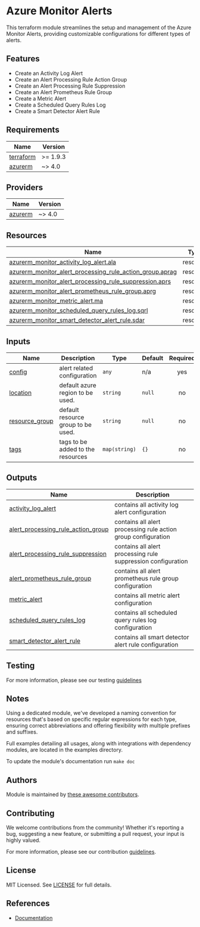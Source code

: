 # Azure Monitor Alerts

This terraform module streamlines the setup and management of the Azure Monitor Alerts, providing customizable configurations for different types of alerts.

## Features

- Create an Activity Log Alert
- Create an Alert Processing Rule Action Group
- Create an Alert Processing Rule Suppression
- Create an Alert Prometheus Rule Group
- Create a Metric Alert
- Create a Scheduled Query Rules Log
- Create a Smart Detector Alert Rule

<!-- BEGIN_TF_DOCS -->
## Requirements

| Name | Version |
|------|---------|
| <a name="requirement_terraform"></a> [terraform](#requirement\_terraform) | >= 1.9.3 |
| <a name="requirement_azurerm"></a> [azurerm](#requirement\_azurerm) | ~> 4.0 |

## Providers

| Name | Version |
|------|---------|
| <a name="provider_azurerm"></a> [azurerm](#provider\_azurerm) | ~> 4.0 |

## Resources

| Name | Type |
|------|------|
| [azurerm_monitor_activity_log_alert.ala](https://registry.terraform.io/providers/hashicorp/azurerm/latest/docs/resources/monitor_activity_log_alert) | resource |
| [azurerm_monitor_alert_processing_rule_action_group.aprag](https://registry.terraform.io/providers/hashicorp/azurerm/latest/docs/resources/monitor_alert_processing_rule_action_group) | resource |
| [azurerm_monitor_alert_processing_rule_suppression.aprs](https://registry.terraform.io/providers/hashicorp/azurerm/latest/docs/resources/monitor_alert_processing_rule_suppression) | resource |
| [azurerm_monitor_alert_prometheus_rule_group.aprg](https://registry.terraform.io/providers/hashicorp/azurerm/latest/docs/resources/monitor_alert_prometheus_rule_group) | resource |
| [azurerm_monitor_metric_alert.ma](https://registry.terraform.io/providers/hashicorp/azurerm/latest/docs/resources/monitor_metric_alert) | resource |
| [azurerm_monitor_scheduled_query_rules_log.sqrl](https://registry.terraform.io/providers/hashicorp/azurerm/latest/docs/resources/monitor_scheduled_query_rules_log) | resource |
| [azurerm_monitor_smart_detector_alert_rule.sdar](https://registry.terraform.io/providers/hashicorp/azurerm/latest/docs/resources/monitor_smart_detector_alert_rule) | resource |

## Inputs

| Name | Description | Type | Default | Required |
|------|-------------|------|---------|:--------:|
| <a name="input_config"></a> [config](#input\_config) | alert related configuration | `any` | n/a | yes |
| <a name="input_location"></a> [location](#input\_location) | default azure region to be used. | `string` | `null` | no |
| <a name="input_resource_group"></a> [resource\_group](#input\_resource\_group) | default resource group to be used. | `string` | `null` | no |
| <a name="input_tags"></a> [tags](#input\_tags) | tags to be added to the resources | `map(string)` | `{}` | no |

## Outputs

| Name | Description |
|------|-------------|
| <a name="output_activity_log_alert"></a> [activity\_log\_alert](#output\_activity\_log\_alert) | contains all activity log alert configuration |
| <a name="output_alert_processing_rule_action_group"></a> [alert\_processing\_rule\_action\_group](#output\_alert\_processing\_rule\_action\_group) | contains all alert processing rule action group configuration |
| <a name="output_alert_processing_rule_suppression"></a> [alert\_processing\_rule\_suppression](#output\_alert\_processing\_rule\_suppression) | contains all alert processing rule suppression configuration |
| <a name="output_alert_prometheus_rule_group"></a> [alert\_prometheus\_rule\_group](#output\_alert\_prometheus\_rule\_group) | contains all alert prometheus rule group configuration |
| <a name="output_metric_alert"></a> [metric\_alert](#output\_metric\_alert) | contains all metric alert configuration |
| <a name="output_scheduled_query_rules_log"></a> [scheduled\_query\_rules\_log](#output\_scheduled\_query\_rules\_log) | contains all scheduled query rules log configuration |
| <a name="output_smart_detector_alert_rule"></a> [smart\_detector\_alert\_rule](#output\_smart\_detector\_alert\_rule) | contains all smart detector alert rule configuration |
<!-- END_TF_DOCS -->

## Testing

For more information, please see our testing [guidelines](./TESTING.md)

## Notes

Using a dedicated module, we've developed a naming convention for resources that's based on specific regular expressions for each type, ensuring correct abbreviations and offering flexibility with multiple prefixes and suffixes.

Full examples detailing all usages, along with integrations with dependency modules, are located in the examples directory.

To update the module's documentation run `make doc`

## Authors

Module is maintained by [these awesome contributors](https://github.com/cloudnationhq/terraform-azure-alerts/graphs/contributors).

## Contributing

We welcome contributions from the community! Whether it's reporting a bug, suggesting a new feature, or submitting a pull request, your input is highly valued.

For more information, please see our contribution [guidelines](./CONTRIBUTING.md).

## License

MIT Licensed. See [LICENSE](https://github.com/cloudnationhq/terraform-azure-alerts/blob/main/LICENSE) for full details.

## References

- [Documentation](https://learn.microsoft.com/en-us/azure/azure-monitor/alerts/alerts-overview)
